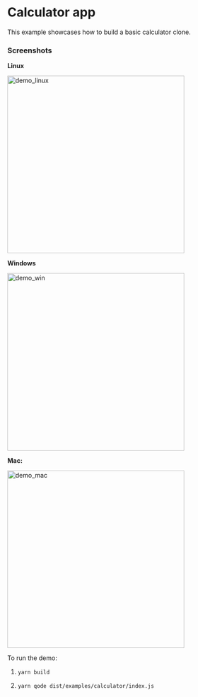 # Calculator app

This example showcases how to build a basic calculator clone.

### Screenshots

**Linux**

<img alt="demo_linux" src="https://github.com/master-atul/nodegui/raw/master/examples/calculator/calculator_linux.png" height="400" />

**Windows**

<img alt="demo_win" src="https://github.com/master-atul/nodegui/raw/master/examples/calculator/calculator_win.jpg" height="400" />

**Mac:**

<img alt="demo_mac" src="https://github.com/master-atul/nodegui/raw/master/examples/calculator/calculator_mac.png" height="400" />


To run the demo:

1. `yarn build`

2. `yarn qode dist/examples/calculator/index.js`
